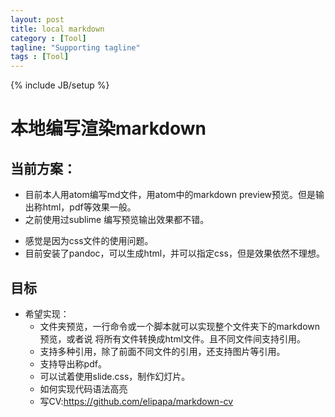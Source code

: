 ```yaml
---
layout: post
title: local markdown
category : [Tool]
tagline: "Supporting tagline"
tags : [Tool]
---
```

{% include JB/setup %}
# 本地编写渲染markdown

## 当前方案：
- 目前本人用atom编写md文件，用atom中的markdown preview预览。但是输出称html，pdf等效果一般。
- 之前使用过sublime 编写预览输出效果都不错。

<!--break-->

- 感觉是因为css文件的使用问题。
- 目前安装了pandoc，可以生成html，并可以指定css，但是效果依然不理想。

## 目标
- 希望实现：
  + 文件夹预览，一行命令或一个脚本就可以实现整个文件夹下的markdown预览，或者说
  将所有文件转换成html文件。且不同文件间支持引用。
  + 支持多种引用，除了前面不同文件的引用，还支持图片等引用。
  + 支持导出称pdf。
  + 可以试着使用slide.css，制作幻灯片。
  + 如何实现代码语法高亮
  + 写CV:<https://github.com/elipapa/markdown-cv>
